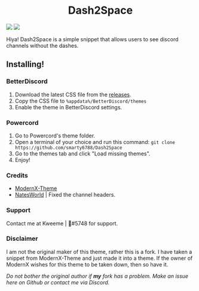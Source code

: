<h1 align="center">Dash2Space</h1>
<img src="https://user-images.githubusercontent.com/28632618/149361971-9225d37b-189b-439b-a3fc-551ea7bd06c7.png" />
<img src="https://user-images.githubusercontent.com/28632618/149363475-0527ae2a-04b1-49e5-8c69-0a4866ec9854.png" />

Hiya! Dash2Space is a simple snippet that allows users to see discord channels without the dashes.

## Installing!


### BetterDiscord
1. Download the latest CSS file from the [releases](https://github.com/smarty6788/Dash2Space/releases).
2. Copy the CSS file to `%appdata%/BetterDiscord/themes`
3. Enable the theme in BetterDiscord settings.

### Powercord
1. Go to Powercord's theme folder.
2. Open a terminal of your choice and run this command: `git clone https://github.com/smarty6788/Dash2Space`
3. Go to the themes tab and click "Load missing themes".
4. Enjoy!

### Credits
- [ModernX-Theme](https://github.com/Slddev/ModernX-Theme)
- [NatesWorld](https://github.com/NatesWorld) | Fixed the channel headers.

### Support

Contact me at Kweeme | 🍮#5748 for support.

### Disclaimer

I am not the original maker of this theme, rather this is a fork. I have taken a snippet from ModernX-Theme and just made it into a theme. If the owner of ModernX wishes for this theme to be taken down, then so have it.

*Do not bother the original author if **my** fork has a problem. Make an issue here on Github or contact me via Discord.*
